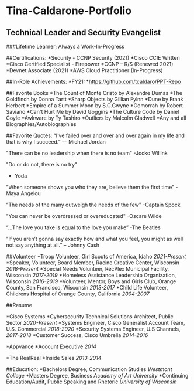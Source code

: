 # Tina-Caldarone-Portfolio
## Technical Leader and Security Evangelist
###Lifetime Learner; Always a Work-In-Progress

##Certifications:
 *Security -  CCNP Security (2021)
  *Cisco CCIE Written
  *Cisco Certified Specialist - Firepower
 *CCNP – R/S (Renewed 2021)
 *Devnet Associate (2021)
 *AWS Cloud Practitioner (In-Progress)

##In-Role Achievements:
 *FY21:
    *https://github.com/tcaldaro/PPT-Repo

##Favorite Books
  *The Count of Monte Cristo by Alexandre Dumas
  *The Goldfinch by Donna Tartt
  *Sharp Objects by Gillian Fylnn 
  *Dune by Frank Herbert
  *Empire of a Summer Moon by S.C.Gwyne
  *Gomorrah by Robert Saviano
  *Can't Hurt Me by David Goggins
  *The Culture Code by Daniel Coyle
  *Awkware by Ty Tashiro
  *Outliers by Malcolm Gladwell
  *Any and all Biographies/Autobiographies

##Favorite Quotes:
 “I've failed over and over and over again in my life and that is why I succeed.”
  ― Michael Jordan

 "There can be no leadership when there is no team"
  -Jocko Willink
  
 "Do or do not, there is no try"
  - Yoda
  
  "When someone shows you who they are, believe them the first time"
  -Maya Angelou
  
  “The needs of the many outweigh the needs of the few"
     -Captain Spock
    
  "You can never be overdressed or overeducated"
    -Oscare Wilde
    
  “...The love you take is equal to the love you make”
    -The Beatles

  "If you aren’t gonna say exactly how and what you feel, you might as well not say anything at all.” 
    – Johnny Cash
    
##Volunteer
  *Troop Volunteer, Girl Scouts of America, Idaho *2021-Present*
  *Speaker, Volunteer, Board Member, Racine Creative Center, Wisconsin *2018-Present*
  *Special Needs Volunteer, RecPlex Municipal Facility, Wisconsin *2017-2019*
  *Homeless Assistance Leadership Organization, Wisconsin *2016-2019*
  *Volunteer, Mentor, Boys and Girls Club, Orange County, San Francisco, Wisconsin *2013-2017*
  *Child Life Volunteer, Childrens Hospital of Orange County, California *2004-2007*
    
##Resume

*Cisco Systems 
  *Cybersecurity Technical Solutions Architect, Public Sector *2020-Present*
  *Systems Engineer, Cisco Generalist Account Team,  U.S. Commercial *2018-2020*
  *Security Systems Engineer, U.S Channels, *2017-2018*
  *Customer Success, Cisco Umbrella *2014-2016*
 
 *Appvance
  *Account Executive *2014*
  
 *The RealReal
  *Inside Sales *2013-2014*

##Education:
 *Bachelors Degree, Communication Studies *Westmont College*
 *Masters Degree, Business *Academy of Art University*
 *Continuing Education/Audit, Public Speaking and Rhetoric *University of Wisconsin*
